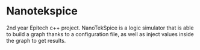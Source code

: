 # Nanotekspice
2nd year Epitech c++ project.
NanoTekSpice is a logic simulator that is able to build a graph thanks to a configuration file, as well as inject values inside the graph to get results.
